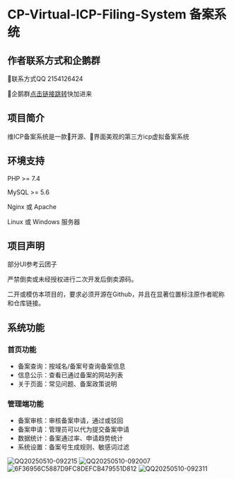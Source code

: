 # CP-Virtual-ICP-Filing-System 备案系统

## 作者联系方式和企鹅群
:penguin:联系方式QQ 2154126424

:penguin:企鹅群[点击链接跳转](https://qm.qq.com/q/wYWJDVREk0)快加进来

## 项目简介

维ICP备案系统是一款💖开源、🩵界面美观的第三方icp虚拟备案系统

## 环境支持

PHP >= 7.4

MySQL >= 5.6

Nginx 或 Apache

Linux 或 Windows 服务器

## 项目声明
部分UI参考云团子

严禁倒卖或未经授权进行二次开发后倒卖源码。

二开或模仿本项目的，要求必须开源在Github，并且在显著位置标注原作者昵称和仓库链接。 

## 系统功能

### 首页功能
- 备案查询：按域名/备案号查询备案信息
- 信息公示：查看已通过备案的网站列表
- 关于页面：常见问题、备案政策说明

### 管理端功能
- 备案审核：审核备案申请，通过或驳回
- 备案申请：管理员可以代为提交备案申请
- 数据统计：备案通过率、申请趋势统计
- 系统设置：备案号生成规则、敏感词过滤

  
  
![QQ20250510-092215](https://github.com/user-attachments/assets/037ef06e-b18a-40da-9982-3cf7e1c2b903)
![QQ20250510-092007](https://github.com/user-attachments/assets/9c082503-0697-4427-8cc3-59a9190b4545)
![6F36956C5887D9FC8DEFCB479551D812](https://github.com/user-attachments/assets/9096ee0b-efb6-4a92-a510-5337e67aedb0)
![QQ20250510-092311](https://github.com/user-attachments/assets/319b581d-1d1a-41b6-9686-c4d1c6909343)
